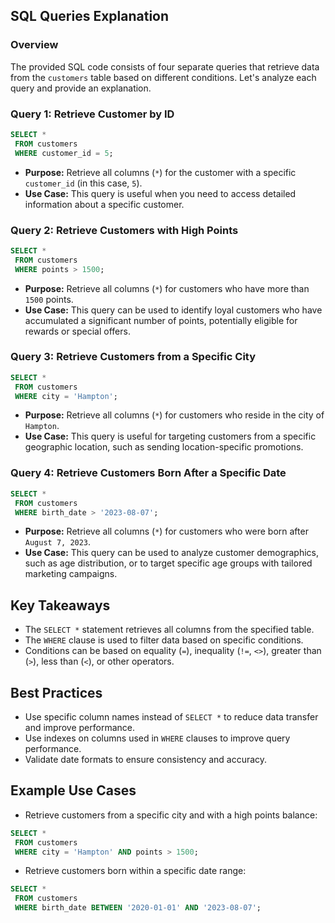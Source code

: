 ## SQL Queries Explanation
### Overview

The provided SQL code consists of four separate queries that retrieve data from the `customers` table based on different conditions. Let's analyze each query and provide an explanation.

### Query 1: Retrieve Customer by ID

```sql
SELECT *
 FROM customers
 WHERE customer_id = 5;
```

* **Purpose:** Retrieve all columns (`*`) for the customer with a specific `customer_id` (in this case, `5`).
* **Use Case:** This query is useful when you need to access detailed information about a specific customer.

### Query 2: Retrieve Customers with High Points

```sql
SELECT *
 FROM customers
 WHERE points > 1500;
```

* **Purpose:** Retrieve all columns (`*`) for customers who have more than `1500` points.
* **Use Case:** This query can be used to identify loyal customers who have accumulated a significant number of points, potentially eligible for rewards or special offers.

### Query 3: Retrieve Customers from a Specific City

```sql
SELECT * 
 FROM customers 
 WHERE city = 'Hampton';
```

* **Purpose:** Retrieve all columns (`*`) for customers who reside in the city of `Hampton`.
* **Use Case:** This query is useful for targeting customers from a specific geographic location, such as sending location-specific promotions.

### Query 4: Retrieve Customers Born After a Specific Date

```sql
SELECT *
 FROM customers
 WHERE birth_date > '2023-08-07';
```

* **Purpose:** Retrieve all columns (`*`) for customers who were born after `August 7, 2023`.
* **Use Case:** This query can be used to analyze customer demographics, such as age distribution, or to target specific age groups with tailored marketing campaigns.

## Key Takeaways

* The `SELECT *` statement retrieves all columns from the specified table.
* The `WHERE` clause is used to filter data based on specific conditions.
* Conditions can be based on equality (`=`), inequality (`!=`, `<>`), greater than (`>`), less than (`<`), or other operators.

## Best Practices

* Use specific column names instead of `SELECT *` to reduce data transfer and improve performance.
* Use indexes on columns used in `WHERE` clauses to improve query performance.
* Validate date formats to ensure consistency and accuracy.

## Example Use Cases

* Retrieve customers from a specific city and with a high points balance:

```sql
SELECT *
 FROM customers
 WHERE city = 'Hampton' AND points > 1500;
```

* Retrieve customers born within a specific date range:

```sql
SELECT *
 FROM customers
 WHERE birth_date BETWEEN '2020-01-01' AND '2023-08-07';
```